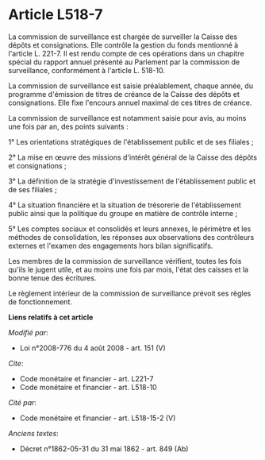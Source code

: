 # Article L518-7

La commission de surveillance est chargée de surveiller la Caisse des dépôts et consignations. Elle contrôle la gestion du
fonds mentionné à l'article L. 221-7. Il est rendu compte de ces opérations dans un chapitre spécial du rapport annuel
présenté au Parlement par la commission de surveillance, conformément à l'article L. 518-10. 

La commission de surveillance est saisie préalablement, chaque année, du programme d'émission de titres de créance de la
Caisse des dépôts et consignations. Elle fixe l'encours annuel maximal de ces titres de créance. 

La commission de surveillance est notamment saisie pour avis, au moins une fois par an, des points suivants : 

1° Les orientations stratégiques de l'établissement public et de ses filiales ; 

2° La mise en œuvre des missions d'intérêt général de la Caisse des dépôts et consignations ; 

3° La définition de la stratégie d'investissement de l'établissement public et de ses filiales ; 

4° La situation financière et la situation de trésorerie de l'établissement public ainsi que la politique du groupe en
matière de contrôle interne ; 

5° Les comptes sociaux et consolidés et leurs annexes, le périmètre et les méthodes de consolidation, les réponses aux
observations des contrôleurs externes et l'examen des engagements hors bilan significatifs. 

Les membres de la commission de surveillance vérifient, toutes les fois qu'ils le jugent utile, et au moins une fois par
mois, l'état des caisses et la bonne tenue des écritures. 

Le règlement intérieur de la commission de surveillance prévoit ses règles de fonctionnement.

**Liens relatifs à cet article**

_Modifié par_:

  - Loi n°2008-776 du 4 août 2008 - art. 151 (V)

_Cite_:

  - Code monétaire et financier - art. L221-7
  - Code monétaire et financier - art. L518-10

_Cité par_:

  - Code monétaire et financier - art. L518-15-2 (V)

_Anciens textes_:

  - Décret n°1862-05-31 du 31 mai 1862 - art. 849 (Ab)
